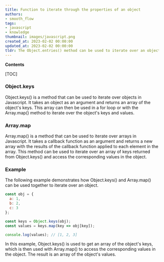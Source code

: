 ```yaml
---
title: Function to iterate through the properties of an object
authors:
- smooth_flow
tags:
- javascript
- knowledge
thumbnail: images/javascript.png
created_at: 2023-02-02 00:00:00
updated_at: 2023-02-02 00:00:00
tldr: The Object.entries() method can be used to iterate over an object and apply a map function to each key/value pair.
---
```


**Contents**

[TOC]

### Object.keys

Object.keys() is a method that can be used to iterate over objects in Javascript. It takes an object as an argument and returns an array of the object's keys. This array can then be used in a for loop or with the Array.map() method to iterate over the object's keys and values.

### Array.map

Array.map() is a method that can be used to iterate over arrays in Javascript. It takes a callback function as an argument and returns a new array with the results of the callback function applied to each element in the array. This method can be used to iterate over an array of keys returned from Object.keys() and access the corresponding values in the object.

### Example

The following example demonstrates how Object.keys() and Array.map() can be used together to iterate over an object.

```javascript
const obj = {
  a: 1,
  b: 2,
  c: 3
};

const keys = Object.keys(obj);
const values = keys.map(key => obj[key]);

console.log(values); // [1, 2, 3]
```

In this example, Object.keys() is used to get an array of the object's keys, which is then used with Array.map() to access the corresponding values in the object. The result is an array of the object's values.
